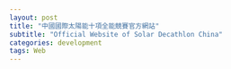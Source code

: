 ```yaml
---
layout: post
title: "中國國際太陽能十項全能競賽官方網站"
subtitle: "Official Website of Solar Decathlon China"
categories: development
tags: Web
---
```



